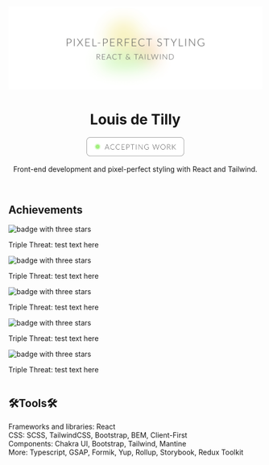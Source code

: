 <div align="center">
  <img alt="pixel-perfct styling, react and tailwind" src="https://github.com/louisdtb/louisdtb/blob/main/github-cover.png">
  <h1>Louis de Tilly</h1>

  <a target="_blank" href="https://www.linkedin.com/in/louisdetilly/">
  <img alt="pixel-perfct styling, react and tailwind" src="https://github.com/louisdtb/louisdtb/blob/main/github-button.png" width="194px">
  </a>
    
  <p>Front-end development and pixel-perfect styling with React and Tailwind.</p> </br>
</div>

<h2>Achievements</h2>
<table>
  <tr>
    <tc>
    <img width="80px" alt="badge with three stars" src="https://github.com/louisdtb/louisdtb/blob/feature/achievements/public/achievement_triple-threat.png">
    </tc>
    <tc>
    <p>Triple Threat: test text here</p>
    </tc>
  </tr>
  <tr>
    <img width="80px" alt="badge with three stars" src="https://github.com/louisdtb/louisdtb/blob/feature/achievements/public/achievement_tailwind-titan.png">
    <p>Triple Threat: test text here</p>
  </tr>
  <tr>
    <img width="80px" alt="badge with three stars" src="https://github.com/louisdtb/louisdtb/blob/feature/achievements/public/achievement_react-jedi.png">
    <p>Triple Threat: test text here</p>
  </tr>
  <tr>
    <img width="80px" alt="badge with three stars" src="https://github.com/louisdtb/louisdtb/blob/feature/achievements/public/achievement_git-guru.png">
    <p>Triple Threat: test text here</p>
  </tr>
  <tr>
    <img width="80px" alt="badge with three stars" src="https://github.com/louisdtb/louisdtb/blob/feature/achievements/public/achievement_responsive-rockstar.png">
    <p>Triple Threat: test text here</p>
  </tr>
</table>

<h2>🛠Tools🛠</h2>
<div>Frameworks and libraries: React</div>
<div>CSS: SCSS, TailwindCSS, Bootstrap, BEM, Client-First</div>
<div>Components: Chakra UI, Bootstrap, Tailwind, Mantine</div>
<div>More: Typescript, GSAP, Formik, Yup, Rollup, Storybook, Redux Toolkit</div>
